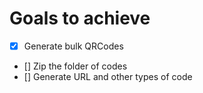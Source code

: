 # Goals to achieve

- [x] Generate bulk QRCodes
- [] Zip the folder of codes
- [] Generate URL and other types of code
